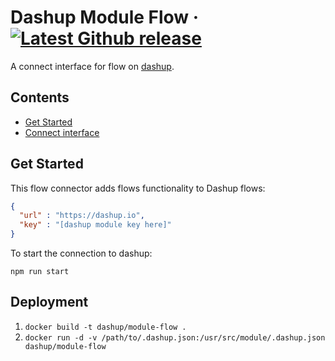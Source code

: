 Dashup Module Flow
&middot;
[![Latest Github release](https://img.shields.io/github/release/dashup/module-flow.svg)](https://github.com/dashup/module-flow/releases/latest)
=====

A connect interface for flow on [dashup](https://dashup.io).

## Contents
* [Get Started](#get-started)
* [Connect interface](#connect)

## Get Started

This flow connector adds flows functionality to Dashup flows:

```json
{
  "url" : "https://dashup.io",
  "key" : "[dashup module key here]"
}
```

To start the connection to dashup:

`npm run start`

## Deployment

1. `docker build -t dashup/module-flow .`
2. `docker run -d -v /path/to/.dashup.json:/usr/src/module/.dashup.json dashup/module-flow`